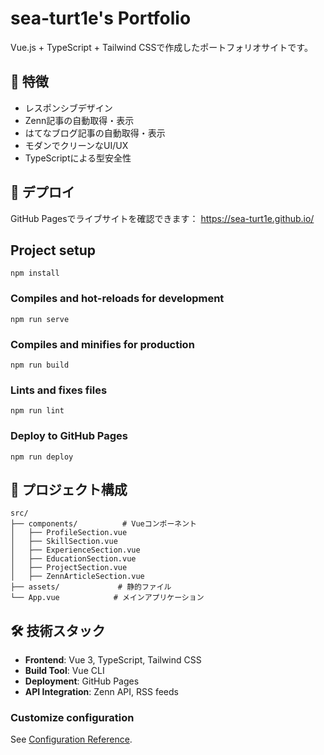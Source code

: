 # sea-turt1e's Portfolio

Vue.js + TypeScript + Tailwind CSSで作成したポートフォリオサイトです。

## 🌟 特徴

- レスポンシブデザイン
- Zenn記事の自動取得・表示
- はてなブログ記事の自動取得・表示
- モダンでクリーンなUI/UX
- TypeScriptによる型安全性

## 🚀 デプロイ

GitHub Pagesでライブサイトを確認できます：
https://sea-turt1e.github.io/

## Project setup
```
npm install
```

### Compiles and hot-reloads for development
```
npm run serve
```

### Compiles and minifies for production
```
npm run build
```

### Lints and fixes files
```
npm run lint
```

### Deploy to GitHub Pages
```
npm run deploy
```

## 📁 プロジェクト構成

```
src/
├── components/          # Vueコンポーネント
│   ├── ProfileSection.vue
│   ├── SkillSection.vue
│   ├── ExperienceSection.vue
│   ├── EducationSection.vue
│   ├── ProjectSection.vue
│   ├── ZennArticleSection.vue
├── assets/             # 静的ファイル
└── App.vue            # メインアプリケーション
```

## 🛠️ 技術スタック

- **Frontend**: Vue 3, TypeScript, Tailwind CSS
- **Build Tool**: Vue CLI
- **Deployment**: GitHub Pages
- **API Integration**: Zenn API, RSS feeds

### Customize configuration
See [Configuration Reference](https://cli.vuejs.org/config/).
